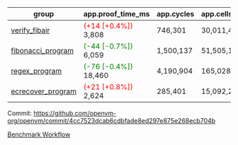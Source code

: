 | group | app.proof_time_ms | app.cycles | app.cells_used | leaf.proof_time_ms | leaf.cycles | leaf.cells_used |
| -- | -- | -- | -- | -- | -- | -- |
| [verify_fibair](https://github.com/openvm-org/openvm/blob/benchmark-results/benchmarks-pr/1191/verify_fibair-4cc7523dcab6cdbfade8ed297e875e268ecb704b.md) |<span style='color: red'>(+14 [+0.4%])</span> 3,808 |  746,301 |  30,011,454 |- | - | - |
| [fibonacci_program](https://github.com/openvm-org/openvm/blob/benchmark-results/benchmarks-pr/1191/fibonacci-4cc7523dcab6cdbfade8ed297e875e268ecb704b.md) |<span style='color: green'>(-44 [-0.7%])</span> 6,059 |  1,500,137 |  51,505,102 |- | - | - |
| [regex_program](https://github.com/openvm-org/openvm/blob/benchmark-results/benchmarks-pr/1191/regex-4cc7523dcab6cdbfade8ed297e875e268ecb704b.md) |<span style='color: green'>(-76 [-0.4%])</span> 18,460 |  4,190,904 |  165,028,173 |- | - | - |
| [ecrecover_program](https://github.com/openvm-org/openvm/blob/benchmark-results/benchmarks-pr/1191/ecrecover-4cc7523dcab6cdbfade8ed297e875e268ecb704b.md) |<span style='color: red'>(+21 [+0.8%])</span> 2,624 |  285,401 |  15,092,297 |- | - | - |


Commit: https://github.com/openvm-org/openvm/commit/4cc7523dcab6cdbfade8ed297e875e268ecb704b

[Benchmark Workflow](https://github.com/openvm-org/openvm/actions/runs/12713885027)
